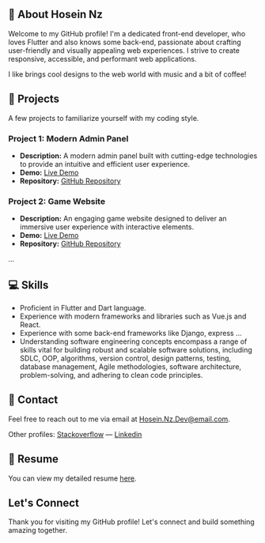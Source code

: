 ## 👋 About Hosein Nz
Welcome to my GitHub profile! I'm a dedicated front-end developer, who loves Flutter and also knows some back-end, passionate about crafting user-friendly and visually appealing web experiences. I strive to create responsive, accessible, and performant web applications.

I like brings cool designs to the web world with music and a bit of coffee!

## 💼 Projects
A few projects to familiarize yourself with my coding style.
### Project 1: Modern Admin Panel
- **Description:** A modern admin panel built with cutting-edge technologies to provide an intuitive and efficient user experience.
- **Demo:** [Live Demo](https://hoseinnz.ir/modern-admin-panel/)
- **Repository:** [GitHub Repository](https://github.com/Hosein-NZF/modern-admin-panel)

### Project 2: Game Website
- **Description:** An engaging game website designed to deliver an immersive user experience with interactive elements.
- **Demo:** [Live Demo](https://hoseinnz.ir/game-website/)
- **Repository:** [GitHub Repository](https://github.com/Hosein-NZF/game-website)

...

## 💻 Skills
- Proficient in Flutter and Dart language.
- Experience with modern frameworks and libraries such as Vue.js and React.
- Experience with some back-end frameworks like Django, express ...
- Understanding software engineering concepts encompass a range of skills vital for building robust and scalable software solutions, including SDLC, OOP, algorithms, version control, design patterns, testing, database management, Agile methodologies, software architecture, problem-solving, and adhering to clean code principles.

## 📧 Contact
Feel free to reach out to me via email at [Hosein.Nz.Dev@email.com](mailto:hosein.nzf.dev@email.com).

Other profiles: [Stackoverflow](https://stackoverflow.com/users/13286569/hosein) — [Linkedin](https://www.linkedin.com/in/hosein-nazifi-08a375221/)

## 📄 Resume
You can view my detailed resume [here](link-to-resume-pdf).

## Let's Connect
Thank you for visiting my GitHub profile! Let's connect and build something amazing together.
